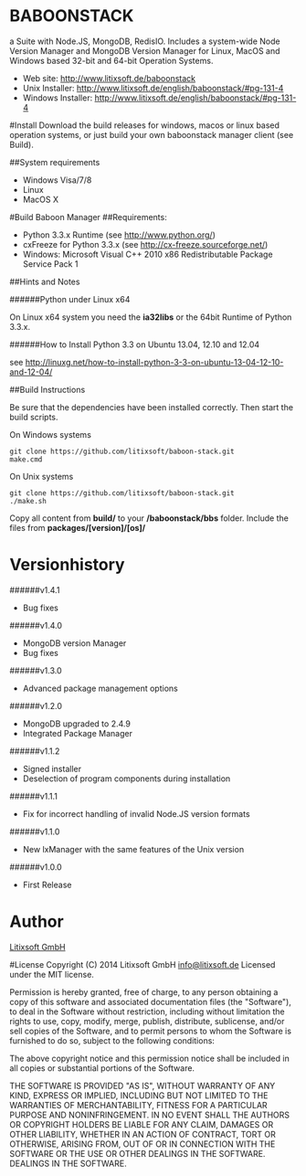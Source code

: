 # BABOONSTACK
a Suite with Node.JS, MongoDB, RedisIO. Includes a system-wide Node Version Manager and MongoDB Version Manager for Linux, MacOS and Windows based 32-bit and 64-bit Operation Systems.

* Web site: http://www.litixsoft.de/baboonstack
* Unix Installer: http://www.litixsoft.de/english/baboonstack/#pg-131-4
* Windows Installer: http://www.litixsoft.de/english/baboonstack/#pg-131-4

#Install
Download the build releases for windows, macos or linux based operation systems, or just build your own baboonstack manager client (see Build).

##System requirements

* Windows Visa/7/8
* Linux
* MacOS X

#Build Baboon Manager
##Requirements:
* Python 3.3.x Runtime (see http://www.python.org/)
* cxFreeze for Python 3.3.x (see http://cx-freeze.sourceforge.net/)
* Windows: Microsoft Visual C++ 2010 x86 Redistributable Package Service Pack 1

##Hints and Notes

######Python under Linux x64

On Linux x64 system you need the **ia32libs** or the 64bit Runtime of Python 3.3.x.

######How to Install Python 3.3 on Ubuntu 13.04, 12.10 and 12.04

see http://linuxg.net/how-to-install-python-3-3-on-ubuntu-13-04-12-10-and-12-04/

##Build Instructions

Be sure that the dependencies have been installed correctly. Then start the build scripts.

On Windows systems

    git clone https://github.com/litixsoft/baboon-stack.git
    make.cmd

On Unix systems

	git clone https://github.com/litixsoft/baboon-stack.git
	./make.sh

Copy all content from **build/** to your **/baboonstack/bbs** folder. Include the files from **packages/[version]/[os]/**

# Versionhistory

######v1.4.1
* Bug fixes

######v1.4.0
* MongoDB version Manager
* Bug fixes

######v1.3.0
* Advanced package management options

######v1.2.0
* MongoDB upgraded to 2.4.9
* Integrated Package Manager

######v1.1.2
* Signed installer
* Deselection of program components during installation

######v1.1.1
* Fix for incorrect handling of invalid Node.JS version formats

######v1.1.0
* New lxManager with the same features of the Unix version

######v1.0.0
* First Release

# Author
[Litixsoft GmbH](http://www.litixsoft.de)

#License
Copyright (C) 2014 Litixsoft GmbH <info@litixsoft.de>
Licensed under the MIT license.

Permission is hereby granted, free of charge, to any person obtaining a copy
of this software and associated documentation files (the "Software"), to deal
in the Software without restriction, including without limitation the rights
to use, copy, modify, merge, publish, distribute, sublicense, and/or sell
copies of the Software, and to permit persons to whom the Software is
furnished to do so, subject to the following conditions:

The above copyright notice and this permission notice shall be included in
all copies or substantial portions of the Software.

THE SOFTWARE IS PROVIDED "AS IS", WITHOUT WARRANTY OF ANY KIND, EXPRESS OR
IMPLIED, INCLUDING BUT NOT LIMITED TO THE WARRANTIES OF MERCHANTABILITY,
FITNESS FOR A PARTICULAR PURPOSE AND NONINFRINGEMENT. IN NO EVENT SHALL THE
AUTHORS OR COPYRIGHT HOLDERS BE LIABLE FOR ANY CLAIM, DAMAGES OR OTHER
LIABILITY, WHETHER IN AN ACTION OF CONTRACT, TORT OR OTHERWISE, ARISING FROM,
OUT OF OR IN CONNECTION WITH THE SOFTWARE OR THE USE OR OTHER DEALINGS IN
THE SOFTWARE. DEALINGS IN THE SOFTWARE.
